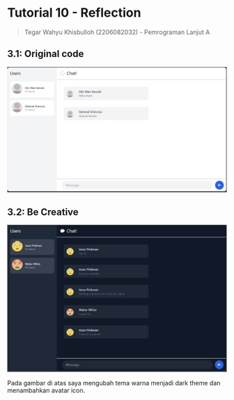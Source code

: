 # Tutorial 10 - Reflection
> Tegar Wahyu Khisbulloh (2206082032) - Pemrograman Lanjut A

## 3.1: Original code
![original](images/original.png)

## 3.2: Be Creative
![creative](images/creative.png)

Pada gambar di atas saya mengubah tema warna menjadi dark theme dan menambahkan avatar icon.